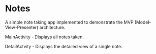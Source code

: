 # Notes

A simple note taking app implemented to demonstrate the MVP (Model-View-Presenter) architecture.

MainActivity - Displays all notes taken.

DetailActvity - Displays the detailed view of a single note.
